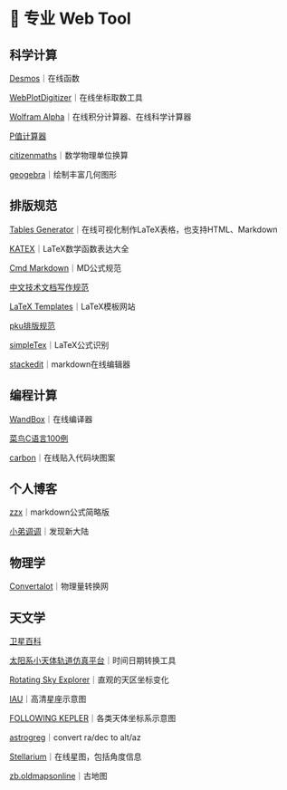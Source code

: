 # 🔭 专业 Web Tool

## 科学计算

[Desmos](https://www.desmos.com/calculator?lang=zh-CN)｜在线函数

[WebPlotDigitizer](https://automeris.io/wpd/)｜在线坐标取数工具

[Wolfram Alpha](https://www.wolframalpha.com)｜在线积分计算器、在线科学计算器

[P值计算器](https://purecalculators.com/zh-CN/p-value-calculator#h-0-gen)

[citizenmaths](https://citizenmaths.com/zh-cn/)｜数学物理单位换算

[geogebra](https://www.geogebra.org/classic#geometry)｜绘制丰富几何图形



## 排版规范

[Tables Generator](https://www.tablesgenerator.com/latex\_tables)｜在线可视化制作LaTeX表格，也支持HTML、Markdown

[KATEX](https://katex.org/docs/supported.html)｜LaTeX数学函数表达大全

[Cmd Markdown](https://www.zybuluo.com/codeep/note/163962)｜MD公式规范

[中文技术文档写作规范](https://zh-style-guide.readthedocs.io/zh-cn/latest/index.html)

[LaTeX Templates](http://www.latextemplates.com)｜LaTeX模板网站

[pku排版规范](https://grs.pku.edu.cn/docs/2019-05/20190524160158375113.pdf)

[simpleTex](https://simpletex.net/)｜LaTeX公式识别

[stackedit](https://stackedit.io/app)｜markdown在线编辑器



## 编程计算

[WandBox](https://wandbox.org)｜在线编译器

[菜鸟C语言100例](https://www.runoob.com/cprogramming/c-100-examples.html)

[carbon](https://carbon.now.sh/?bg=rgba%28171%2C+184%2C+195%2C+1%29\&t=seti\&wt=none\&l=auto\&width=680\&ds=true\&dsyoff=20px\&dsblur=68px\&wc=true\&wa=true\&pv=56px\&ph=56px\&ln=false\&fl=1\&fm=Hack\&fs=14px\&lh=133%25\&si=false\&es=2x\&wm=false)｜在线贴入代码块图案



## 个人博客

[zzx](http://home.ustc.edu.cn/\~zzx2002/new/2021/08/04/mathjax/)｜markdown公式简略版

[小弟调调](https://wangchujiang.com/#/)｜发现新大陆



## 物理学

[Convertalot](http://convertalot.com/celestial\_horizon\_co-ordinates\_calculator.html)｜物理量转换网



## 天文学

[卫星百科](https://sat.huijiwiki.com/wiki/%E9%A6%96%E9%A1%B5)

[太阳系小天体轨道仿真平台](https://astorb.com/tools/cvtdate)｜时间日期转换工具

[Rotating Sky Explorer](http://astro.unl.edu/naap/motion2/animations/ce\_hc.html)｜直观的天区坐标变化

[IAU](https://www.iau.org/public/themes/constellations/)｜高清星座示意图

[FOLLOWING KEPLER](https://jonvoisey.net/blog/2018/07/data-converting-alt-az-to-ra-dec-derivation/)｜各类天体坐标系示意图

[astrogreg](https://astrogreg.com/convert\_ra\_dec\_to\_alt\_az.html)｜convert ra/dec to alt/az

[Stellarium](https://stellarium-web.org)｜在线星图，包括角度信息

[zb.oldmapsonline](https://zb.oldmapsonline.org/maps/672b6d6c-0654-476a-b27a-c661dce54037/view?\_gl=1\*1tq3u1n\*\_ga\*NTAzNjg1MTkxLjE3MTA0NzI2MTc.\*\_ga\_W4NH1B56KN\*MTcxMDQ3MjYxNy4xLjEuMTcxMDQ3MjY2NS4wLjAuMA..\*\_ga\_LMW99GTGWQ\*MTcxMDQ3MjYxNy4xLjEuMTcxMDQ3MjY2NS4wLjAuMA..)｜古地图

